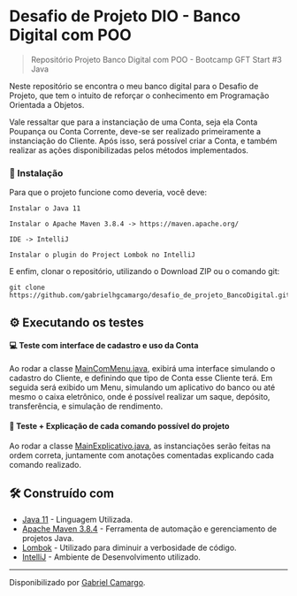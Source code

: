 # Desafio de Projeto DIO - Banco Digital com POO
> Repositório Projeto Banco Digital com POO - Bootcamp GFT Start #3 Java

Neste repositório se encontra o meu banco digital para o Desafio de Projeto, que tem o intuito de reforçar o conhecimento em Programação Orientada a Objetos.



Vale ressaltar que para a instanciação de uma Conta, seja ela Conta Poupança ou Conta Corrente, deve-se ser realizado primeiramente a instanciação do Cliente. Após isso, será possível criar a Conta, e também realizar as ações disponibilizadas pelos métodos implementados.


### 🔧 Instalação

Para que o projeto funcione como deveria, você deve:

```
Instalar o Java 11 
```

```
Instalar o Apache Maven 3.8.4 -> https://maven.apache.org/
```

```
IDE -> IntelliJ
```

```
Instalar o plugin do Project Lombok no IntelliJ
```

E enfim, clonar o repositório, utilizando o Download ZIP ou o comando git:

```
git clone https://github.com/gabrielhgcamargo/desafio_de_projeto_BancoDigital.git
```



## ⚙️ Executando os testes

#### :computer: Teste com interface de cadastro e uso da Conta
Ao rodar a classe [MainComMenu.java](https://github.com/gabrielhgcamargo/desafio_de_projeto_BancoDigital/blob/master/src/main/java/Menu/MainComMenu.java), exibirá uma interface simulando o cadastro do Cliente, e definindo que tipo de Conta esse Cliente terá. Em seguida será exibido um Menu, simulando um aplicativo do banco ou até mesmo o caixa eletrônico, onde é possível realizar um saque, depósito, transferência, e simulação de rendimento.

#### :bookmark_tabs: Teste + Explicação de cada comando possível do projeto
Ao rodar a classe [MainExplicativo.java](https://github.com/gabrielhgcamargo/desafio_de_projeto_BancoDigital/blob/master/src/main/java/MainExplicativo.java), as instanciações serão feitas na ordem correta, juntamente com anotações comentadas explicando cada comando realizado.

## 🛠️ Construído com
* [Java 11](https://dev.java/) - Linguagem Utilizada.
* [Apache Maven 3.8.4](https://maven.apache.org/) -  Ferramenta de automação e gerenciamento de projetos Java.
* [Lombok](https://projectlombok.org/) - Utilizado para diminuir a verbosidade de código.
* [IntelliJ](https://www.jetbrains.com/pt-br/idea/) - Ambiente de Desenvolvimento utilizado.


------------

Disponibilizado por [Gabriel Camargo](https://www.linkedin.com/in/gabrielhgcamargo/ "Linkedin de Gabriel Camargo").
